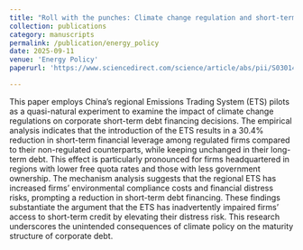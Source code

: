 ```yaml
---
title: "Roll with the punches: Climate change regulation and short-term financing"
collection: publications
category: manuscripts
permalink: /publication/energy_policy
date: 2025-09-11
venue: 'Energy Policy'
paperurl: 'https://www.sciencedirect.com/science/article/abs/pii/S030142152500312X'

---
```


This paper employs China’s regional Emissions Trading System (ETS) pilots as a quasi-natural experiment to 
examine the impact of climate change regulations on corporate short-term debt financing decisions. The 
empirical analysis indicates that the introduction of the ETS results in a 30.4% reduction in short-term financial 
leverage among regulated firms compared to their non-regulated counterparts, while keeping unchanged in their 
long-term debt. This effect is particularly pronounced for firms headquartered in regions with lower free quota 
rates and those with less government ownership. The mechanism analysis suggests that the regional ETS has 
increased firms’ environmental compliance costs and financial distress risks, prompting a reduction in short-term 
debt financing. These findings substantiate the argument that the ETS has inadvertently impaired firms’ access to 
short-term credit by elevating their distress risk. This research underscores the unintended consequences of 
climate policy on the maturity structure of corporate debt.


